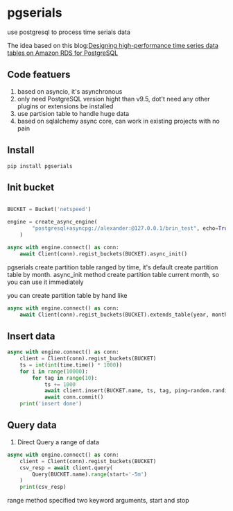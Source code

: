 # pgserials
use postgresql to process time serials data

The idea based on this blog:[Designing high-performance time series data tables on Amazon RDS for PostgreSQL](https://aws.amazon.com/cn/blogs/database/designing-high-performance-time-series-data-tables-on-amazon-rds-for-postgresql/) 

## Code featuers

1. based on asyncio, it's asynchronous
2. only need PostgreSQL version hight than v9.5, dot't need any other plugins or extensions be installed
3. use partision table to handle huge data
4. based on sqlalchemy async core, can work in existing projects with no pain 


## Install

    pip install pgserials

## Init bucket

```python

BUCKET = Bucket('netspeed')

engine = create_async_engine(
        "postgresql+asyncpg://alexander:@127.0.0.1/brin_test", echo=True,
    )

async with engine.connect() as conn:
    await Client(conn).regist_buckets(BUCKET).async_init()

```

pgserials create partition table ranged by time, it's default create partition table by month. async_init method create partition table current month, so you can use it immediately

you can create partition table by hand like 

```python
async with engine.connect() as conn:
    await Client(conn).regist_buckets(BUCKET).extends_table(year, month)

```

## Insert data

```python
async with engine.connect() as conn:
    client = Client(conn).regist_buckets(BUCKET)
    ts = int(int(time.time() * 1000))
    for i in range(10000):
        for tag in range(10):
            ts += 1000
            await client.insert(BUCKET.name, ts, tag, ping=random.randint(10, 1000), delay=random.randint(50, 500))
            await conn.commit()
    print('insert done')
```

## Query data

1. Direct Query a range of data

```python
async with engine.connect() as conn:
    client = Client(conn).regist_buckets(BUCKET)
    csv_resp = await client.query(
        Query(BUCKET.name).range(start='-5m')
    )
    print(csv_resp)
```

range method specified two keyword arguments, start and stop


